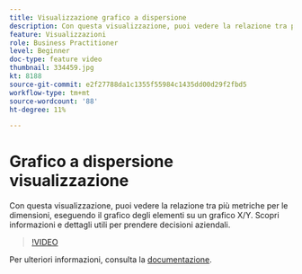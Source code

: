 ```yaml
---
title: Visualizzazione grafico a dispersione
description: Con questa visualizzazione, puoi vedere la relazione tra più metriche per le dimensioni, eseguendo il grafico degli elementi su un grafico X/Y. Scopri informazioni e dettagli utili per prendere decisioni aziendali.
feature: Visualizzazioni
role: Business Practitioner
level: Beginner
doc-type: feature video
thumbnail: 334459.jpg
kt: 8188
source-git-commit: e2f27788da1c1355f55984c1435dd00d29f2fbd5
workflow-type: tm+mt
source-wordcount: '88'
ht-degree: 11%

---
```



# Grafico a dispersione visualizzazione

Con questa visualizzazione, puoi vedere la relazione tra più metriche per le dimensioni, eseguendo il grafico degli elementi su un grafico X/Y. Scopri informazioni e dettagli utili per prendere decisioni aziendali.

>[!VIDEO](https://video.tv.adobe.com/v/334459/?quality=12&learn=on)

Per ulteriori informazioni, consulta la [documentazione](https://experienceleague.adobe.com/docs/analytics/analyze/analysis-workspace/visualizations/scatterplot.html?lang=en).

